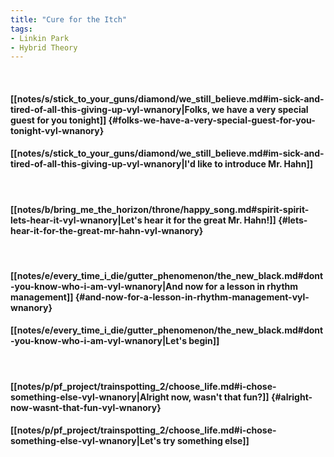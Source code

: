 ```yaml
---
title: "Cure for the Itch"
tags:
- Linkin Park
- Hybrid Theory
---
```

&nbsp;
#### [[notes/s/stick_to_your_guns/diamond/we_still_believe.md#im-sick-and-tired-of-all-this-giving-up-vyl-wnanory|Folks, we have a very special guest for you tonight]] {#folks-we-have-a-very-special-guest-for-you-tonight-vyl-wnanory}
#### [[notes/s/stick_to_your_guns/diamond/we_still_believe.md#im-sick-and-tired-of-all-this-giving-up-vyl-wnanory|I'd like to introduce Mr. Hahn]]
&nbsp;
#### [[notes/b/bring_me_the_horizon/throne/happy_song.md#spirit-spirit-lets-hear-it-vyl-wnanory|Let's hear it for the great Mr. Hahn!]] {#lets-hear-it-for-the-great-mr-hahn-vyl-wnanory}
&nbsp;
#### [[notes/e/every_time_i_die/gutter_phenomenon/the_new_black.md#dont-you-know-who-i-am-vyl-wnanory|And now for a lesson in rhythm management]] {#and-now-for-a-lesson-in-rhythm-management-vyl-wnanory}
#### [[notes/e/every_time_i_die/gutter_phenomenon/the_new_black.md#dont-you-know-who-i-am-vyl-wnanory|Let's begin]]
&nbsp;
#### [[notes/p/pf_project/trainspotting_2/choose_life.md#i-chose-something-else-vyl-wnanory|Alright now, wasn't that fun?]] {#alright-now-wasnt-that-fun-vyl-wnanory}
#### [[notes/p/pf_project/trainspotting_2/choose_life.md#i-chose-something-else-vyl-wnanory|Let's try something else]]
